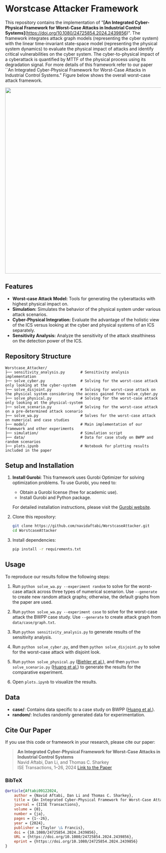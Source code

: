 
# Worstcase Attacker Framework

This repository contains the implementation of "**[An Integrated Cyber-Physical Framework for Worst-Case Attacks in Industrial Control Systems]**(https://doi.org/10.1080/24725854.2024.2439856)". 
The framework integrates attack graph models (representing the cyber system) with the linear time-invariant state-space model (representing the physical system dynamics) to evaluate the physical impact of attacks and identify critical vulnerabilities on the cyber system.
The cyber-to-physical impact of a cyberattack is quantified by MTTF of the physical process using its degradation signal.
For more details of this framework refer to our paper ``An Integrated Cyber-Physical Framework for Worst-Case Attacks in Industrial Control Systems."
Figure below shows the overall worst-case attack framework.

<p align=center>
    <img src="../main/img/fw.png" width="600"/>
</p>

## Features
- **Worst-case Attack Model:** Tools for generating the cyberattacks with highest physical impact on.
- **Simulation:** Simulates the behavior of the physical system under various attack scenarios.
- **Cyber-Physical Integration:** Evaluate the advantage of the holistic view of the ICS versus looking at the cyber and physical systems of an ICS separately.
- **Sensitivity Analysis:** Analyze the sensitivity of the attack stealthiness on the detection power of the ICS.

## Repository Structure
```
Worstcase_Attacker/
├── sensitivity_analysis.py       # Sensitivity analysis implementation
├── solve_cyber.py                # Solving for the worst-case attack only looking at the cyber-system
├── solve_disjoint.py             # Solving for worst-case attack on the physical system considering the access gained from solve_cyber.py 
├── solve_physical.py             # Solving for the worst-case attack only looking at the physical-system 
├── solve_scenario.py             # Solving for the worst-case attack on a pre-determined attack scenario 
├── solve_wa.py                   # Solves for the worst-case attack on numerical and case studies
├── model/                        # Main implementation of our framework and other experiments
├── simulation/                   # Simulation script
├── data/                         # Data for case study on BWPP and random scenarios
├── plots.ipynb                   # Notebook for plotting results included in the paper
```
## Setup and Installation
1. **Install Gurobi**:
    This framework uses Gurobi Optimizer for solving optimization problems. To use Gurobi, you need to:
    - Obtain a Gurobi license (free for academic use).
    - Install Gurobi and Python package.

    For detailed installation instructions, please visit the [Gurobi website](https://www.gurobi.com).
2. Clone this repository:
    ```bash
    git clone https://github.com/navidaftabi/WorstcaseAttacker.git
    cd WorstcaseAttacker
    ```
3. Install dependencies:
    ```bash
    pip install -r requirements.txt
    ```

## Usage
To reproduce our results follow the following steps:
1. Run `python solve_wa.py --experiment random` to solve for the worst-case attack across three types of numerical scenarion. Use `--generate` to create new random attack graphs; otherwise, the default graphs from the paper are used.

2. Run `python solve_wa.py --experiment case` to solve for the worst-case attack the BWPP case study. Use `--generate` to create attack graph from `data/case/graph.txt`.

3. Run `python sensitivity_analysis.py` to generate results of the sensitivity analysis.

4. Run `python solve_cyber.py`, and then `python solve_disjoint.py` to solve for the worst-case attack with disjoint look.

5. Run `python solve_physical.py` ([Biehler et al.](https://www.tandfonline.com/doi/abs/10.1080/24725854.2023.2184004)), and then `python solve_scenario.py` ([Huang et al.](https://ieeexplore.ieee.org/abstract/document/8270567)) to generate the results for the comparative experiment.
    
6. Open `plots.ipynb` to visualize the results.

## Data
- **case/**: Contains data specific to a case study on BWPP ([Huang et al.](https://ieeexplore.ieee.org/abstract/document/8270567)).
- **random/**: Includes randomly generated data for experimentation.

## Cite Our Paper

If you use this code or framework in your research, please cite our paper:

> **An Integrated Cyber-Physical Framework for Worst-Case Attacks in Industrial Control Systems**  
> Navid Aftabi, Dan Li, and Thomas C. Sharkey  
> ISE Transactions, 1–26, 2024 
> [Link to the Paper](https://doi.org/10.1080/24725854.2024.2439856)

### BibTeX
```bibtex
@article{Aftabi09122024,
    author = {Navid Aftabi, Dan Li and Thomas C. Sharkey},
    title = {An Integrated Cyber-Physical Framework for Worst-Case Attacks in Industrial Control Systems},
    journal = {IISE Transactions},
    volume = {0},
    number = {ja},
    pages = {1--26},
    year = {2024},
    publisher = {Taylor \& Francis},
    doi = {10.1080/24725854.2024.2439856},
    URL = {https://doi.org/10.1080/24725854.2024.2439856},
    eprint = {https://doi.org/10.1080/24725854.2024.2439856}
}

